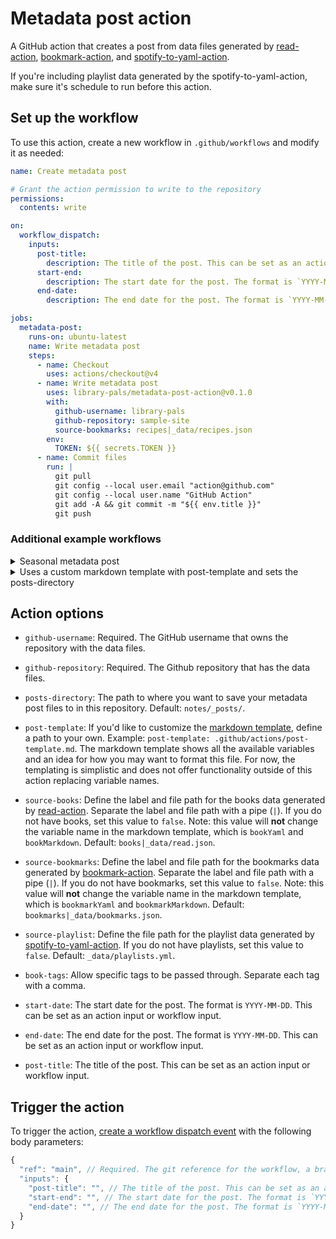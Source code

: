# Metadata post action

A GitHub action that creates a post from data files generated by [read-action](https://github.com/library-pals/read-action), [bookmark-action](https://github.com/library-pals/bookmark-action), and [spotify-to-yaml-action](https://github.com/library-pals/spotify-to-yaml-action).

If you're including playlist data generated by the spotify-to-yaml-action, make sure it's schedule to run before this action.

<!-- START GENERATED DOCUMENTATION -->

## Set up the workflow

To use this action, create a new workflow in `.github/workflows` and modify it as needed:

```yml
name: Create metadata post

# Grant the action permission to write to the repository
permissions:
  contents: write

on:
  workflow_dispatch:
    inputs:
      post-title:
        description: The title of the post. This can be set as an action input or workflow input.
      start-end:
        description: The start date for the post. The format is `YYYY-MM-DD`. This can be set as an action input or workflow input.
      end-date:
        description: The end date for the post. The format is `YYYY-MM-DD`. This can be set as an action input or workflow input.

jobs:
  metadata-post:
    runs-on: ubuntu-latest
    name: Write metadata post
    steps:
      - name: Checkout
        uses: actions/checkout@v4
      - name: Write metadata post
        uses: library-pals/metadata-post-action@v0.1.0
        with:
          github-username: library-pals
          github-repository: sample-site
          source-bookmarks: recipes|_data/recipes.json
        env:
          TOKEN: ${{ secrets.TOKEN }}
      - name: Commit files
        run: |
          git pull
          git config --local user.email "action@github.com"
          git config --local user.name "GitHub Action"
          git add -A && git commit -m "${{ env.title }}"
          git push
```

### Additional example workflows

<details>
<summary>Seasonal metadata post</summary>

```yml
name: Seasonal metadata post

# Grant the action permission to write to the repository
permissions:
  contents: write

on:
  workflow_dispatch:
  schedule:
    - cron: "00 02 20 Mar,Jun,Sep,Dec *"

jobs:
  metadata-post:
    runs-on: ubuntu-latest
    name: Write metadata post
    steps:
      - name: Checkout
        uses: actions/checkout@v4
      - name: Set post title and dates
        id: set-season
        run: |
          # Get the current month and year
          MONTH=$(date +%m)
          YEAR=$(date +%Y)

          # Define the seasons and corresponding emojis
          declare -A SEASONS=(
            ["03"]="Winter"
            ["06"]="Spring"
            ["09"]="Summer"
            ["12"]="Fall"
          )

          declare -A SEASON_EMOJI=(
            ["Winter"]="❄️"
            ["Spring"]="🌷"
            ["Summer"]="☀️"
            ["Fall"]="🍂"
          )

          # Function to set environment variables based on the season
          set_environment_variables_for_season() {
            local season=$1
            local start_date=$2
            local end_date=$3
            local post_title=""

            if [ "$season" = "Winter" ]; then
              post_title="$(($YEAR - 1))/${YEAR} ${season}"
            else
              post_title="${YEAR} ${season}"
            fi

            echo "POST_TITLE=${post_title}" >> $GITHUB_OUTPUT
            echo "START_DATE=${start_date}" >> $GITHUB_OUTPUT
            echo "END_DATE=${end_date}" >> $GITHUB_OUTPUT
            echo "SEASON_EMOJI=${SEASON_EMOJI[$season]}" >> $GITHUB_OUTPUT
          }

          # Set environment variables based on the current month
          case $MONTH in
            "03")
              set_environment_variables_for_season ${SEASONS[$MONTH]} "$(($YEAR - 1))-12-21" "${YEAR}-03-20"
              ;;
            "06")
              set_environment_variables_for_season ${SEASONS[$MONTH]} "${YEAR}-03-21" "${YEAR}-06-20"
              ;;
            "09")
              set_environment_variables_for_season ${SEASONS[$MONTH]} "${YEAR}-06-21" "${YEAR}-09-20"
              ;;
            "12")
              set_environment_variables_for_season ${SEASONS[$MONTH]} "${YEAR}-09-21" "${YEAR}-12-20"
              ;;
            *)
              echo "Invalid month: $MONTH" >&2
              exit 1
              ;;
          esac
      - name: Write metadata post
        uses: library-pals/metadata-post-action@v0.1.0
        with:
          github-username: library-pals
          github-repository: sample-site
          source-bookmarks: recipes|_data/recipes.json
          book-tags: "recommend,skip"
          start-date: ${{ steps.set-season.outputs.START_DATE }}
          end-date: ${{ steps.set-season.outputs.END_DATE }}
          post-title: ${{ steps.set-season.outputs.POST_TITLE }}
        env:
          TOKEN: ${{ secrets.TOKEN }}
      - name: Commit files
        run: |
          git pull
          git config --local user.email "action@github.com"
          git config --local user.name "GitHub Action"
          git add -A && git commit -m "${{steps.set-season.outputs.SEASON_EMOJI}} ${{ steps.set-season.outputs.POST_TITLE }}"
          git push
```

</details>

<details>
<summary>Uses a custom markdown template with post-template and sets the posts-directory</summary>

```yml
name: Uses a custom markdown template with post-template and sets the posts-directory

# Grant the action permission to write to the repository
permissions:
  contents: write

on:
  workflow_dispatch:
    inputs:
      start-date:
        description: "The start date for the post in the format YYYY-MM-DD"
        type: string
        required: true
      end-date:
        description: "The end date for the post in the format YYYY-MM-DD"
        type: string
        required: true
      post-title:
        description: "The title of the post"
        type: string
        required: true

jobs:
  metadata-post:
    runs-on: ubuntu-latest
    name: Write metadata post
    steps:
      - name: Checkout
        uses: actions/checkout@v4
      - name: Write metadata post
        uses: library-pals/metadata-post-action@v0.1.0
        with:
          github-username: library-pals
          github-repository: sample-site
          post-template: .github/actions/post-template-basic.md
          posts-directory: books/
          source-bookmarks: recipes|_data/recipes.json
        env:
          TOKEN: ${{ secrets.TOKEN }}
      - name: Commit files
        run: |
          git pull
          git config --local user.email "action@github.com"
          git config --local user.name "GitHub Action"
          git add -A && git commit -m "${{ env.title }}"
          git push
```

</details>

## Action options

- `github-username`: Required. The GitHub username that owns the repository with the data files.

- `github-repository`: Required. The Github repository that has the data files.

- `posts-directory`: The path to where you want to save your metadata post files to in this repository. Default: `notes/_posts/`.

- `post-template`: If you'd like to customize the [markdown template](src/template.md), define a path to your own. Example: `post-template: .github/actions/post-template.md`. The markdown template shows all the available variables and an idea for how you may want to format this file. For now, the templating is simplistic and does not offer functionality outside of this action replacing variable names.

- `source-books`: Define the label and file path for the books data generated by [read-action](https://github.com/katydecorah/read-action). Separate the label and file path with a pipe (`|`). If you do not have books, set this value to `false`. Note: this value will **not** change the variable name in the markdown template, which is `bookYaml` and `bookMarkdown`. Default: `books|_data/read.json`.

- `source-bookmarks`: Define the label and file path for the bookmarks data generated by [bookmark-action](https://github.com/katydecorah/bookmark-action). Separate the label and file path with a pipe (`|`). If you do not have bookmarks, set this value to `false`. Note: this value will **not** change the variable name in the markdown template, which is `bookmarkYaml` and `bookmarkMarkdown`. Default: `bookmarks|_data/bookmarks.json`.

- `source-playlist`: Define the file path for the playlist data generated by [spotify-to-yaml-action](https://github.com/katydecorah/spotify-to-yaml-action). If you do not have playlists, set this value to `false`. Default: `_data/playlists.yml`.

- `book-tags`: Allow specific tags to be passed through. Separate each tag with a comma.

- `start-date`: The start date for the post. The format is `YYYY-MM-DD`. This can be set as an action input or workflow input.

- `end-date`: The end date for the post. The format is `YYYY-MM-DD`. This can be set as an action input or workflow input.

- `post-title`: The title of the post. This can be set as an action input or workflow input.

## Trigger the action

To trigger the action, [create a workflow dispatch event](https://docs.github.com/en/rest/actions/workflows#create-a-workflow-dispatch-event) with the following body parameters:

```js
{
  "ref": "main", // Required. The git reference for the workflow, a branch or tag name.
  "inputs": {
    "post-title": "", // The title of the post. This can be set as an action input or workflow input.
    "start-end": "", // The start date for the post. The format is `YYYY-MM-DD`. This can be set as an action input or workflow input.
    "end-date": "", // The end date for the post. The format is `YYYY-MM-DD`. This can be set as an action input or workflow input.
  }
}
```

<!-- END GENERATED DOCUMENTATION -->
